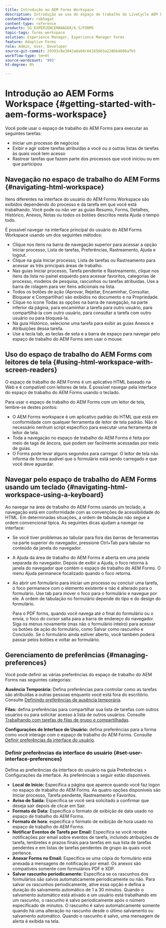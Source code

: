 ```yaml
---
title: Introdução ao AEM Forms Workspace
description: Introdução ao uso do espaço de trabalho do LiveCycle AEM Forms para gerenciar seus processos de automação de negócios.
contentOwner: robhagat
content-type: reference
products: SG_EXPERIENCEMANAGER/6.5/FORMS
topic-tags: forms-workspace
solution: Experience Manager, Experience Manager Forms
feature: Adaptive Forms
role: Admin, User, Developer
source-git-commit: 29391c8e3042a8a04c64165663a228bb4886afb5
workflow-type: tm+mt
source-wordcount: '993'
ht-degree: 0%

---
```


# Introdução ao AEM Forms Workspace {#getting-started-with-aem-forms-workspace}

Você pode usar o espaço de trabalho do AEM Forms para executar as seguintes tarefas:

* Iniciar um processo de negócios
* Exibir e agir sobre tarefas atribuídas a você ou a outras listas de tarefas às quais você tem acesso
* Rastrear tarefas que fazem parte dos processos que você iniciou ou em que participou

## Navegação no espaço de trabalho do AEM Forms {#navigating-html-workspace}

Itens diferentes na interface do usuário do AEM Forms Workspace são exibidos dependendo do processo e da tarefa em que você está trabalhando. Você pode ou não ver as guias Resumo, Forms, Detalhes, Histórico, Anexos, Notas ou todos os botões descritos nesta Ajuda o tempo todo.

É possível navegar na interface principal do usuário do AEM Forms Workspace usando um dos seguintes métodos:

* Clique nos itens na barra de navegação superior para acessar a opção Iniciar processo, Lista de tarefas, Preferências, Rastreamento, Ajuda e logout.
* Clique na guia Iniciar processo, Lista de tarefas ou Rastreamento para acessar as três principais áreas de trabalho.
* Nas guias Iniciar processo, Tarefa pendente e Rastreamento, clique nos itens da lista no painel esquerdo para acessar favoritos, categorias de processo, modelos de pesquisa, rascunhos ou tarefas atribuídas. Use a barra de rolagem para ver itens adicionais na lista.
* Todos os botões de ação (Aprovar, Rejeitar, Encaminhar, Consultar, Bloquear e Compartilhar) são exibidos no documento e na Propriedade.
* Clique no ícone Todas as opções na barra de navegação, na parte inferior da página, para encaminhar a tarefa para outro usuário, para compartilhá-la com outro usuário, para consultar a tarefa com outro usuário ou para bloqueá-la.
* Na guia Histórico, selecione uma tarefa para exibir as guias Anexos e Atribuições dessa tarefa.
* Use a tecla tab, as teclas de seta e a barra de espaço para navegar pelo espaço de trabalho do AEM Forms sem usar o mouse.

## Uso do espaço de trabalho do AEM Forms com leitores de tela {#using-html-workspace-with-screen-readers}

O espaço de trabalho do AEM Forms é um aplicativo HTML baseado na Web e é compatível com leitores de tela. É possível navegar pela interface do espaço de trabalho do AEM Forms usando o teclado.

Para usar o espaço de trabalho do AEM Forms com um leitor de tela, lembre-se destes pontos:

* O AEM Forms workspace é um aplicativo padrão do HTML que está em conformidade com qualquer ferramenta de leitor de tela padrão. Não é necessário nenhum script específico para executar uma ferramenta de leitor de tela.
* Toda a navegação no espaço de trabalho do AEM Forms é feita por meio de tags de âncora, que podem ser facilmente acessadas por meio de guias.
* O Forms pode levar alguns segundos para carregar. O leitor de tela não informa de forma audível que o formulário está sendo carregado e que você deve aguardar.

## Navegar pelo espaço de trabalho do AEM Forms usando um teclado {#navigating-html-workspace-using-a-keyboard}

Ao navegar na área de trabalho do AEM Forms usando um teclado, a navegação está em conformidade com as convenções de acessibilidade do HTML. Em determinadas situações, a ordem de tabulação não segue a ordem convencional típica. As seguintes dicas ajudam a navegar na interface:

* Se você tiver problemas ao tabular para fora das barras de ferramentas na parte superior do navegador, pressione Ctrl+Tab para tabular no conteúdo da janela do navegador.
* A Ajuda da área de trabalho do AEM Forms é aberta em uma janela separada do navegador. Depois de exibir a Ajuda, o foco retorna à janela do navegador que contém o espaço de trabalho do AEM Forms. O menu Ajuda permanece focalizado quando o foco retorna.
* Ao abrir um formulário para iniciar um processo ou concluir uma tarefa, o foco permanece com o elemento existente e não é alterado para o formulário. Use tab para mover o foco para o formulário e navegue por ele. A ordem de tabulação no formulário depende do tipo e do design do formulário.

  Para o PDF forms, quando você navega até o final do formulário ou o envia, o foco do cursor salta para a barra de endereço do navegador. Siga os menus novamente (mas não o formulário inteiro) para acessar os botões de ação do formulário, como Salvar como rascunho e Concluído. Se o formulário ainda estiver aberto, você também poderá passar pelos botões e voltar ao formulário.

## Gerenciamento de preferências {#managing-preferences}

Você pode definir as várias preferências do espaço de trabalho do AEM Forms nas seguintes categorias:

**Ausência Temporária:** Defina preferências para controlar como as tarefas são atribuídas a outras pessoas enquanto você está fora do escritório. Consulte [Definindo preferências de ausência temporária](todo-lists.md#setting-out-of-office-preferences).

**Filas:** defina preferências para compartilhar sua lista de tarefas com outros usuários ou para solicitar acesso à lista de outros usuários. Consulte [Trabalhando com tarefas de filas de grupo e compartilhadas](todo-lists.md#working-with-tasks-from-group-and-shared-queues).

**Configurações de Interface do Usuário:** defina preferências para a forma como você interage com o espaço de trabalho do AEM Forms. Consulte [Definir preferências da interface do usuário](#set-user-interface-preferences).

### Definir preferências da interface do usuário {#set-user-interface-preferences}

Defina as preferências da interface do usuário na guia Preferências > Configurações da interface. As preferências a seguir estão disponíveis.

* **Local de Início:** Especifica a página que aparece quando você faz logon no espaço de trabalho do AEM Forms. As quatro opções disponíveis são Iniciar processo, Tarefa pendente, Rastreamento e Favoritos.
* **Aviso de Saída:** Especifica se você será solicitado a confirmar que deseja sair depois de clicar em Sair.
* **Formato de Data:** Especifica o formato de exibição de data usado no espaço de trabalho do AEM Forms.
* **Formato de hora**: especifica o formato de exibição de hora usado no espaço de trabalho do AEM Forms.
* **Notificar Eventos de Tarefa por Email:** Especifica se você recebe notificações por email sobre eventos de tarefa, incluindo atribuições de tarefa, lembretes e prazos finais para tarefas em sua lista de tarefas pendentes e em listas de tarefas pendentes de grupo às quais você pertence.
* **Anexar Forms no Email:** Especifica se uma cópia do formulário está anexada a mensagens de notificação por email. Os anexos são compatíveis somente com formulários PDF e XDP.
* **Salvar rascunho periodicamente:** Especifica se os rascunhos dos formulários são salvos automaticamente periodicamente ou não. Para salvar os rascunhos periodicamente, ative essa opção e defina a duração do salvamento automático de 1 a 30 minutos. Quando o salvamento automático está ativado e um usuário está trabalhando em um rascunho, o rascunho é salvo periodicamente após o número especificado de minutos. O rascunho é salvo automaticamente somente quando há uma alteração no rascunho desde o último salvamento ou salvamento automático. Quando o rascunho é salvo, uma mensagem de alerta é exibida na tela.
